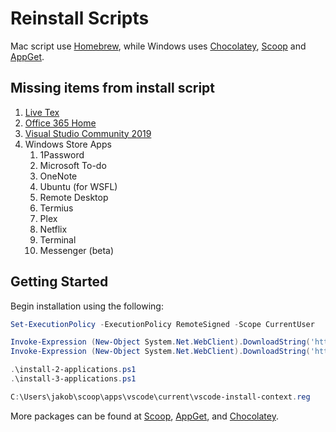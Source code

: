 # Reinstall Scripts

Mac script use [Homebrew](https://brew.sh/), while Windows uses [Chocolatey](https://chocolatey.org/), [Scoop](https://scoop.sh/) and [AppGet](https://appget.net/).

## Missing items from install script

1. [Live Tex](https://www.tug.org/texlive/acquire-netinstall.html)
2. [Office 365 Home](https://account.microsoft.com/services/office/install)
3. [Visual Studio Community 2019](https://visualstudio.microsoft.com/downloads/)
4. Windows Store Apps
   1. 1Password
   2. Microsoft To-do
   3. OneNote
   4. Ubuntu (for WSFL)
   5. Remote Desktop
   6. Termius
   7. Plex
   8.  Netflix
   9.  Terminal
   10. Messenger (beta)

## Getting Started

Begin installation using the following:

```powershell
Set-ExecutionPolicy -ExecutionPolicy RemoteSigned -Scope CurrentUser

Invoke-Expression (New-Object System.Net.WebClient).DownloadString('https://chocolatey.org/install.ps1')
Invoke-Expression (New-Object System.Net.WebClient).DownloadString('https://get.scoop.sh')

.\install-2-applications.ps1
.\install-3-applications.ps1

C:\Users\jakob\scoop\apps\vscode\current\vscode-install-context.reg
```

More packages can be found at [Scoop](https://github.com/ScoopInstaller/Main/tree/master/bucket), [AppGet](https://appget.net/packages), and [Chocolatey](https://chocolatey.org/packages).
